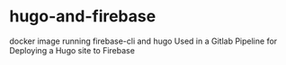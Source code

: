 # hugo-and-firebase
docker image running firebase-cli and hugo
Used in a Gitlab Pipeline for Deploying a Hugo site to Firebase
